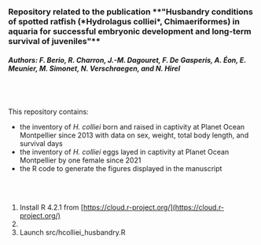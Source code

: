 <h3>Repository related to the publication **"Husbandry conditions of spotted ratfish (*Hydrolagus colliei*, Chimaeriformes) in aquaria for successful embryonic development and long-term survival of juveniles"**</h3>


<h5>Authors: F. Berio, R. Charron, J.-M. Dagouret, F. De Gasperis, A. Éon, E. Meunier, M. Simonet, N. Verschraegen, and N. Hirel</h5>

<br><br>

This repository contains:
- the inventory of *H. colliei* born and raised in captivity at Planet Ocean Montpellier since 2013 with data on sex, weight, total body length, and survival days
- the inventory of *H. colliei* eggs layed in captivity at Planet Ocean Montpellier by one female since 2021
- the R code to generate the figures displayed in the manuscript

<br><br>

1. Install R 4.2.1 from [https://cloud.r-project.org/](https://cloud.r-project.org/)
2. 
3. Launch src/hcolliei_husbandry.R
